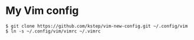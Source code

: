 My Vim config
=============

```
$ git clone https://github.com/kstep/vim-new-config.git ~/.config/vim
$ ln -s ~/.config/vim/vimrc ~/.vimrc
```
